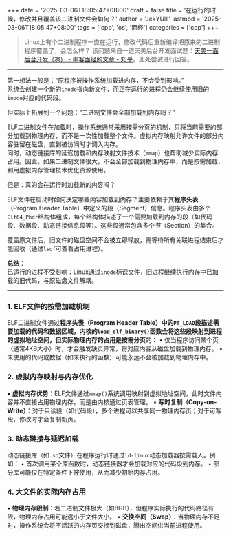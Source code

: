 +++
date = '2025-03-06T18:05:47+08:00'
draft = false
title = '在运行的时候，修改并且覆盖该二进制文件会如何？'
author = 'JekYUlll'
lastmod = '2025-03-06T18:05:47+08:00'
tags = ['cpp', 'os', '面经']
categories = ['cpp']
+++

> Linux上有个二进制程序一直在运行，修改代码后重新编译把原来的二进制程序覆盖了，会怎么样？
该问题来自一道天美后台开发面试题：[天美一面 后台开发（凉） - 牛客面经的文章 - 知乎](https://zhuanlan.zhihu.com/p/677307438)。此处尝试进行回答。

---

第一想法一般是：“原程序被操作系统加载进内存，不会受到影响。”  
系统会创建一个新的`inode`指向新文件，而正在运行的进程仍会继续使用旧的`inode`对应的代码段。

但实际上拓展到一个问题：“二进制文件会全部加载到内存吗？”

ELF二进制文件在加载时，操作系统通常采用按需分页的机制，只将当前需要的部分加载到物理内存，而不是一次性加载整个文件。虚拟内存映射允许文件的部分内容驻留在磁盘，直到被访问时才调入内存。  
同时，动态链接库的延迟加载和内存映射文件技术（`mmap`）也帮助减少实际内存占用。因此，如果二进制文件很大，不会全部加载到物理内存中，而是按需加载，利用虚拟内存管理技术优化资源使用。

但是：真的会在运行时加载新的内容吗？  

ELF文件在启动时如何决定哪些内容加载到内存？主要依赖于其**程序头表**（Program Header Table）​中定义的段（Segment）信息。程序头表由多个`Elf64_Phdr`结构体组成，每个结构体描述了一个需要加载到内存的段（如代码段、数据段、动态链接信息段等）。这些段通常包含多个*节*（Section）的集合。

覆盖原文件后，旧文件的磁盘空间不会被立即释放，需等待所有关联进程结束后才能回收（通过`lsof`可查看占用进程）。

**总结**：  
​已运行的进程不受影响：Linux通过`inode`标识文件，旧进程继续执行内存中已加载的旧代码，与原磁盘文件解耦。

---

### 1. **ELF文件的按需加载机制**
ELF二进制文件通过**程序头表（Program Header Table）**中的`PT_LOAD`段描述需要加载的代码和数据区域。内核的`load_elf_binary()`函数会将这些段映射到进程的虚拟地址空间，但实际物理内存的占用是**按需分页**的：
• 仅当程序访问某个页（通常4KB大小）时，才会触发缺页异常，将对应内容从磁盘加载到物理内存。
• 未使用的代码或数据（如未执行的函数）可能永远不会被加载到物理内存中。

### 2. **虚拟内存映射与内存优化**
• **虚拟内存优势**：ELF文件通过`mmap()`系统调用映射到虚拟地址空间，此时文件内容并不直接占用物理内存，而是由内核通过页表管理。
• **写时复制（Copy-on-Write）**：对于只读段（如代码段），多个进程可以共享同一物理内存页；对于可写段，修改时才会复制新页。

### 3. **动态链接与延迟加载**
动态链接库（如`.so`文件）在程序运行时通过`ld-linux`动态加载器按需载入。例如：
• 首次调用某个库函数时，动态链接器才会加载对应的代码段到内存。
• 部分库可能仅在特定条件下被使用，从而减少初始内存占用。

### 4. **大文件的实际内存占用**
• **物理内存限制**：若二进制文件极大（如8GB），但程序实际执行的代码路径有限，物理内存占用可能远小于文件大小。
• **交换空间（Swap）**：当物理内存不足时，操作系统会将不活跃的内存页交换到磁盘，腾出空间供当前进程使用。

